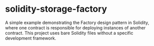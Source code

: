 # solidity-storage-factory
A simple example demonstrating the Factory design pattern in Solidity, where one contract is responsible for deploying instances of another contract. This project uses bare Solidity files without a specific development framework.
